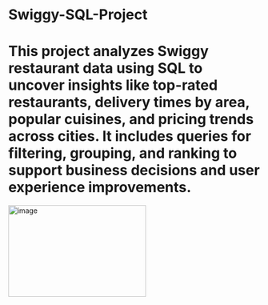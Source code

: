 # Swiggy-SQL-Project

# This project analyzes Swiggy restaurant data using SQL to uncover insights like top-rated restaurants, delivery times by area, popular cuisines, and pricing trends across cities. It includes queries for filtering, grouping, and ranking to support business decisions and user experience improvements.


   <img width="275" height="183" alt="image" src="https://github.com/user-attachments/assets/3977432b-7dbc-4271-90ad-dd27fc83f57a" />
